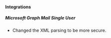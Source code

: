 
#### Integrations
##### Microsoft Graph Mail Single User
- Changed the XML parsing to be more secure.
